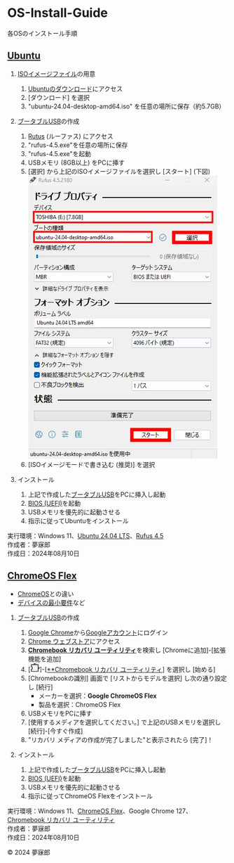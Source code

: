 # OS-Install-Guide  
各OSのインストール手順  

## [Ubuntu](https://ja.wikipedia.org/wiki/Ubuntu)

1. [ISOイメージファイル](https://ja.wikipedia.org/wiki/ISO%E3%82%A4%E3%83%A1%E3%83%BC%E3%82%B8)の用意
    1. [Ubuntuのダウンロード](https://jp.ubuntu.com/download)にアクセス
    1. [ダウンロード] を選択
    1. "ubuntu-24.04-desktop-amd64.iso" を任意の場所に保存（約5.7GB）

1. [ブータブルUSB](https://e-words.jp/w/%E8%B5%B7%E5%8B%95%E3%83%A1%E3%83%87%E3%82%A3%E3%82%A2.html#google_vignette)の作成  
    1. [Rutus](https://rufus.ie/ja/) (ルーファス) にアクセス
    1. "rufus-4.5.exe"を任意の場所に保存
    1. "rufus-4.5.exe"を起動
    1. USBメモリ (8GB以上) をPCに挿す
    1. [選択] から上記のISOイメージファイルを選択し [スタート] (下図)  
    ![image](https://raw.githubusercontent.com/mubirou/OS-Install-Guide/master/webp/202408101450.webp)  
    1. [ISOイメージモードで書き込む (推奨)] を選択

1. インストール
    1. 上記で作成した[ブータブルUSB](https://e-words.jp/w/%E8%B5%B7%E5%8B%95%E3%83%A1%E3%83%87%E3%82%A3%E3%82%A2.html#google_vignette)をPCに挿入し起動
    1. [BIOS (UEFI)](https://www.pc-master.jp/jisaku/bios-uefi.html)を起動
    1. USBメモリを優先的に起動させる
    1. 指示に従ってUbuntuをインストール

実行環境：Windows 11、[Ubuntu 24.04 LTS](https://wiki.ubuntu.com/NobleNumbat/ReleaseNotes/Ja)、[Rufus 4.5](https://rufus.ie/ja/)  
作成者：夢寐郎  
作成日：2024年08月10日

## [ChromeOS Flex](https://ja.wikipedia.org/wiki/ChromeOS_Flex)

* [ChromeOS](https://ja.wikipedia.org/wiki/ChromeOS)との違い
* [デバイスの最小要件](https://support.google.com/chromeosflex/answer/11552529?hl=ja&sjid=9172043556111588356-AP&visit_id=638588818416467419-2940016808&ref_topic=11551271&rd=1)など

1. [ブータブルUSB](https://e-words.jp/w/%E8%B5%B7%E5%8B%95%E3%83%A1%E3%83%87%E3%82%A3%E3%82%A2.html#google_vignette)の作成
    1. [Google Chrome](https://www.google.com/intl/ja/chrome/)から[Googleアカウント](https://accounts.google.com/)にログイン
    1. [Chrome ウェブストア](https://chromewebstore.google.com/)にアクセス
    1. [**Chromebook リカバリ ユーティリティ**](https://chromewebstore.google.com/detail/chromebook-%E3%83%AA%E3%82%AB%E3%83%90%E3%83%AA-%E3%83%A6%E3%83%BC%E3%83%86%E3%82%A3%E3%83%AA%E3%83%86%E3%82%A3/pocpnlppkickgojjlmhdmidojbmbodfm)を検索し [Chromeに追加]-[拡張機能を追加]
    1. [![image](https://raw.githubusercontent.com/mubirou/OS-Install-Guide/master/webp/202408102043.webp)]-[[**Chromebook リカバリ ユーティリティ](https://raw.githubusercontent.com/mubirou/OS-Install-Guide/master/webp/202408102043.webp)] を選択し [始める]
    1. [Chromebookの識別] 画面で [リストからモデルを選択] し次の通り設定し [続行]  
        * メーカーを選択：**Google ChromeOS Flex**
        * 製品を選択：ChromeOS Flex
    1. USBメモリをPCに挿す
    1. [使用するメディアを選択してください。] で上記のUSBメモリを選択し [続行]-[今すぐ作成]
    1. "リカバリ メディアの作成が完了しました"と表示されたら [完了]！

1. インストール
    1. 上記で作成した[ブータブルUSB](https://e-words.jp/w/%E8%B5%B7%E5%8B%95%E3%83%A1%E3%83%87%E3%82%A3%E3%82%A2.html#google_vignette)をPCに挿入し起動
    1. [BIOS (UEFI)](https://www.pc-master.jp/jisaku/bios-uefi.html)を起動
    1. USBメモリを優先的に起動させる
    1. 指示に従ってChromeOS Flexをインストール

実行環境：Windows 11、[ChromeOS Flex](https://chromeenterprise.google/os/chromeosflex/)、Google Chrome 127、[Chromebook リカバリ ユーティリティ](https://chromewebstore.google.com/detail/chromebook-%E3%83%AA%E3%82%AB%E3%83%90%E3%83%AA-%E3%83%A6%E3%83%BC%E3%83%86%E3%82%A3%E3%83%AA%E3%83%86%E3%82%A3/pocpnlppkickgojjlmhdmidojbmbodfm)  
作成者：夢寐郎  
作成日：2024年08月10日

© 2024 夢寐郎
